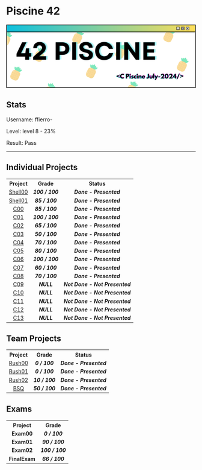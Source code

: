 # Piscine 42

<div align="center">
  <img src="img/42_piscine.png" alt="42 banner">
</div>

## Stats
Username: ffierro-

Level: level 8 - 23%

Result: Pass

---

## Individual Projects

<table align="center">
  <tr>
    <th>Project</th>
    <th>Grade</th>
    <th>Status</th>
  </tr>
  <tr>
    <td align="center"><a href="https://github.com/mfranck340/piscine-42/tree/main/projects/shell-00">Shell00</a></td>
    <td align="center"><strong><i>100 / 100</i></strong></td>
    <td align="center"><strong><i>Done - Presented</i></strong></td>
  </tr>
  <tr>
    <td align="center"><a href="https://github.com/mfranck340/piscine-42/tree/main/projects/shell-01">Shell01</a></td>
    <td align="center"><strong><i>85 / 100</i></strong></td>
    <td align="center"><strong><i>Done - Presented</i></strong></td>
  </tr>
  <tr>
    <td align="center"><a href="https://github.com/mfranck340/piscine-42/tree/main/projects/piscine-c00">C00</a></td>
    <td align="center"><strong><i>85 / 100</i></strong></td>
    <td align="center"><strong><i>Done - Presented</i></strong></td>
  </tr>
  <tr>
    <td align="center"><a href="https://github.com/mfranck340/piscine-42/tree/main/projects/piscine-c01">C01</a></td>
    <td align="center"><strong><i>100 / 100</i></strong></td>
    <td align="center"><strong><i>Done - Presented</i></strong></td>
  </tr>
  <tr>
    <td align="center"><a href="https://github.com/mfranck340/piscine-42/tree/main/projects/piscine-c02">C02</a></td>
    <td align="center"><strong><i>65 / 100</i></strong></td>
    <td align="center"><strong><i>Done - Presented</i></strong></td>
  </tr>
  <tr>
    <td align="center"><a href="https://github.com/mfranck340/piscine-42/tree/main/projects/piscine-c03">C03</a></td>
    <td align="center"><strong><i>50 / 100</i></strong></td>
    <td align="center"><strong><i>Done - Presented</i></strong></td>
  </tr>
  <tr>
    <td align="center"><a href="https://github.com/mfranck340/piscine-42/tree/main/projects/piscine-c04">C04</a></td>
    <td align="center"><strong><i>70 / 100</i></strong></td>
    <td align="center"><strong><i>Done - Presented</i></strong></td>
  </tr>
  <tr>
    <td align="center"><a href="https://github.com/mfranck340/piscine-42/tree/main/projects/piscine-c05">C05</a></td>
    <td align="center"><strong><i>80 / 100</i></strong></td>
    <td align="center"><strong><i>Done - Presented</i></strong></td>
  </tr>
  <tr>
    <td align="center"><a href="https://github.com/mfranck340/piscine-42/tree/main/projects/piscine-c06">C06</a></td>
    <td align="center"><strong><i>100 / 100</i></strong></td>
    <td align="center"><strong><i>Done - Presented</i></strong></td>
  </tr>
  <tr>
    <td align="center"><a href="https://github.com/mfranck340/piscine-42/tree/main/projects/piscine-c07">C07</a></td>
    <td align="center"><strong><i>60 / 100</i></strong></td>
    <td align="center"><strong><i>Done - Presented</i></strong></td>
  </tr>
  <tr>
    <td align="center"><a href="https://github.com/mfranck340/piscine-42/tree/main/projects/piscine-c08">C08</a></td>
    <td align="center"><strong><i>70 / 100</i></strong></td>
    <td align="center"><strong><i>Done - Presented</i></strong></td>
  </tr>
  <tr>
    <td align="center"><a href="https://github.com/mfranck340/piscine-42/tree/main/projects/piscine-c09">C09</a></td>
    <td align="center"><strong><i>NULL</i></strong></td>
    <td align="center"><strong><i>Not Done - Not Presented</i></strong></td>
  </tr>
  <tr>
    <td align="center"><a href="https://github.com/mfranck340/piscine-42/tree/main/projects/piscine-c10">C10</a></td>
    <td align="center"><strong><i>NULL</i></strong></td>
    <td align="center"><strong><i>Not Done - Not Presented</i></strong></td>
  </tr>
  <tr>
    <td align="center"><a href="https://github.com/mfranck340/piscine-42/tree/main/projects/piscine-c11">C11</a></td>
    <td align="center"><strong><i>NULL</i></strong></td>
    <td align="center"><strong><i>Not Done - Not Presented</i></strong></td>
  </tr>
  <tr>
    <td align="center"><a href="https://github.com/mfranck340/piscine-42/tree/main/projects/piscine-c12">C12</a></td>
    <td align="center"><strong><i>NULL</i></strong></td>
    <td align="center"><strong><i>Not Done - Not Presented</i></strong></td>
  </tr>
  <tr>
    <td align="center"><a href="https://github.com/mfranck340/piscine-42/tree/main/projects/piscine-c13">C13</a></td>
    <td align="center"><strong><i>NULL</i></strong></td>
    <td align="center"><strong><i>Not Done - Not Presented</i></strong></td>
  </tr>
</table>

## Team Projects

<table align="center">
  <tr>
    <th>Project</th>
    <th>Grade</th>
    <th>Status</th>
  </tr>
  <tr>
    <td align="center"><a href="https://github.com/mfranck340/piscine-42/tree/main/projects/rush-00">Rush00</a></td>
    <td align="center"><strong><i>0 / 100</i></strong></td>
    <td align="center"><strong><i>Done - Presented</i></strong></td>
  </tr>
  <tr>
    <td align="center"><a href="https://github.com/mfranck340/piscine-42/tree/main/projects/rush-01">Rush01</a></td>
    <td align="center"><strong><i>0 / 100</i></strong></td>
    <td align="center"><strong><i>Done - Presented</i></strong></td>
  </tr>
  <tr>
    <td align="center"><a href="https://github.com/mfranck340/piscine-42/tree/main/projects/rush-02">Rush02</a></td>
    <td align="center"><strong><i>10 / 100</i></strong></td>
    <td align="center"><strong><i>Done - Presented</i></strong></td>
  </tr>
  <tr>
    <td align="center"><a href="https://github.com/mfranck340/piscine-42/tree/main/projects/BSQ">BSQ</a></td>
    <td align="center"><strong><i>50 / 100</i></strong></td>
    <td align="center"><strong><i>Done - Presented</i></strong></td>
  </tr>
</table>

## Exams

<table align="center">
  <tr>
    <th>Project</th>
    <th>Grade</th>
  </tr>
  <tr>
    <td align="center"><strong>Exam00</strong></td>
    <td align="center"><strong><i>0 / 100</i></strong></td>
  </tr>
  <tr>
    <td align="center"><strong>Exam01</strong></td>
    <td align="center"><strong><i>90 / 100</i></strong></td>
  </tr>
  <tr>
    <td align="center"><strong>Exam02</strong></td>
    <td align="center"><strong><i>100 / 100</i></strong></td>
  </tr>
  <tr>
    <td align="center"><strong>FinalExam</strong></td>
    <td align="center"><strong><i>66 / 100</i></strong></td>
  </tr>
</table>
